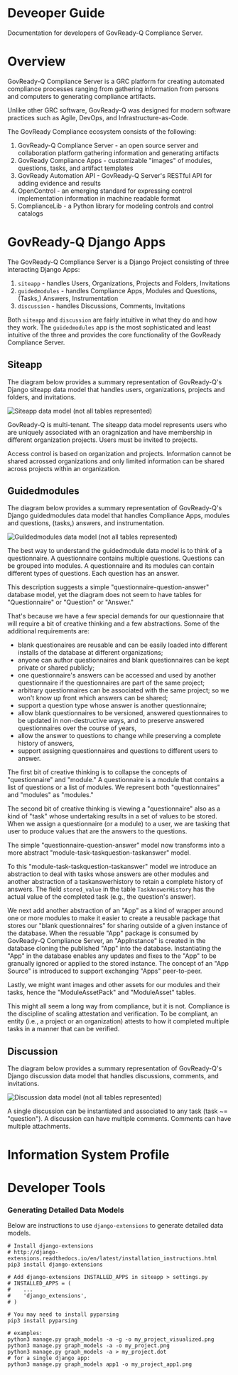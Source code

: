Deveoper Guide
================================

Documentation for developers of GovReady-Q Compliance Server.

# Overview

GovReady-Q Compliance Server is a GRC platform for creating automated compliance processes ranging from gathering information from persons and computers to generating compliance artifacts.

Unlike other GRC software, GovReady-Q was designed for modern software practices such as Agile, DevOps, and Infrastructure-as-Code.

The GovReady Compliance ecosystem consists of the following:

1. GovReady-Q Compliance Server - an open source server and collaboration platform gathering information and generating artifacts
1. GovReady Compliance Apps - customizable "images" of modules, questions, tasks, and artifact templates
1. GovReady Automation API - GovReady-Q Server's RESTful API for adding evidence and results
1. OpenControl - an emerging standard for expressing control implementation information in machine readable format
1. ComplianceLib - a Python library for modeling controls and control catalogs

# GovReady-Q Django Apps

The GovReady-Q Compliance Server is a Django Project consisting of three interacting Django Apps:

1. `siteapp` - handles Users, Organizations, Projects and Folders, Invitations
1. `guidedmodules` - handles Compliance Apps, Modules and Questions, (Tasks,) Answers, Instrumentation
1. `discussion` - handles Discussions, Comments, Invitations

Both `siteapp` and `discussion` are fairly intuitive in what they do and how they work. The `guidedmodules` app is the most sophisticated and least intuitive of the three and provides the core functionality of the GovReady Compliance Server.

## Siteapp

The diagram below provides a summary representation of GovReady-Q's Django siteapp data model that handles users, organizations, projects and folders, and invitations.

![Siteapp data model (not all tables represented)](assets/govready-q-siteapp-erd.png)

GovReady-Q is multi-tenant. The siteapp data model represents users who are uniquely associated with an oragnization and have membership in different organization projects. Users must be invited to projects.

Access control is based on organization and projects. Information cannot be shared acrossed organizations and only limited information can be shared across projects within an organization.


## Guidedmodules

The diagram below provides a summary representation of GovReady-Q's Django guidedmodules data model that handles Compliance Apps, modules and questions, (tasks,) answers, and instrumentation. 

![Guildedmodules data model (not all tables represented)](assets/govready-q-guidedmodules-erd.png)

The best way to understand the guidedmodule data model is to think of a questionnaire. A questionnaire contains multiple questions. Questions can be grouped into modules. A questionnaire and its modules can contain different types of questions. Each question has an answer.

This description suggests a simple "questionnaire-question-answer" database model, yet the diagram does not seem to have tables for "Questionnaire" or "Question" or "Answer."

That's because we have a few special demands for our questionnaire that will require a bit of creative thinking and a few abstractions. Some of the additional requirements are:

* blank questionaires are reusable and can be easily loaded into different installs of the database at different organizations;
* anyone can author questionnaires and blank questionnaires can be kept private or shared publicly;
* one questionnaire's answers can be accessed and used by another questionnaire if the questionnaires are part of the same project;
* arbitrary questionnaires can be associated with the same project; so we won't know up front which answers can be shared;
* support a question type whose answer is another questionnaire;
* allow blank questionnaires to be versioned, answered questionnaires to be updated in non-destructive ways, and to preserve answered questionnaires over the course of years,
* allow the answer to questions to change while preserving a complete history of answers,
* support assigning questionnaires and questions to different users to answer.

The first bit of creative thinking is to collapse the concepts of "questionnaire" and "module." A questionnaire is a module that contains a list of questions or a list of modules. We represent both "questionnaires" and "modules" as "modules."

The second bit of creative thinking is viewing a "questionnaire" also as a kind of "task" whose undertaking results in a set of values to be stored. When we assign a questionnaire (or a module) to a user, we are tasking that user to produce values that are the answers to the questions.

The simple "questionnaire-question-answer" model now transforms into a more abstract "module-task-taskquestion-taskanswer" model. 

To this "module-task-taskquestion-taskanswer" model we introduce an abstraction to deal with tasks whose answers are other modules and another abstraction of a taskanswerhistory to retain a complete history of answers. The field `stored_value` in the table `TaskAnswerHistory` has the actual value of the completed task (e.g., the question's answer).

We next add another abstraction of an "App" as a kind of wrapper around one or more modules to make it easier to create a reusable package that stores our "blank questionnaires" for sharing outside of a given instance of the database. When the resuable "App" package is consumed by GovReady-Q Compliance Server, an "AppInstance" is created in the database cloning the published "App" into the database. Instantiating the "App" in the database enables any updates and fixes to the "App" to be granually ignored or applied to the stored instance. The concept of an "App Source" is introduced to support exchanging "Apps" peer-to-peer.

Lastly, we might want images and other assets for our modules and their tasks, hence the "ModuleAssetPack" and "ModuleAsset" tables.

This might all seem a long way from compliance, but it is not. Compliance is the discipline of scaling attestation and verification. To be compliant, an entity (i.e., a project or an organization) attests to how it completed multiple tasks in a manner that can be verified.


## Discussion

The diagram below provides a summary representation of GovReady-Q's Django discussion data model that handles discussions, comments, and invitations.

![Discussion data model (not all tables represented)](assets/govready-q-discussion-erd.png)

A single discussion can be instantiated and associated to any task (task ~= "question"). A discussion can have multiple comments. Comments can have multiple attachments.


# Information System Profile




# Developer Tools

### Generating Detailed Data Models

Below are instructions to use `django-extensions` to generate detailed data models.

```
# Install django-extensions
# http://django-extensions.readthedocs.io/en/latest/installation_instructions.html
pip3 install django-extensions

# Add django-extensions INSTALLED_APPS in siteapp > settings.py
# INSTALLED_APPS = (
#    ...
#    'django_extensions',
# )

# You may need to install pyparsing
pip3 install pyparsing

# examples:
python3 manage.py graph_models -a -g -o my_project_visualized.png
python3 manage.py graph_models -a -o my_project.png
python3 manage.py graph_models -a > my_project.dot
# for a single django app:
python3 manage.py graph_models app1 -o my_project_app1.png
```

